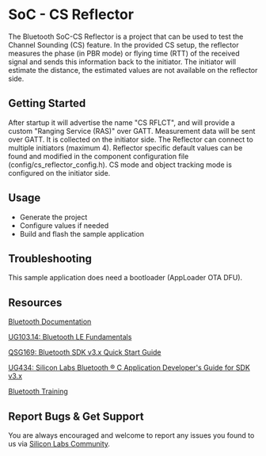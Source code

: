 # SoC - CS Reflector

The Bluetooth SoC-CS Reflector is a project that can be used to test the Channel Sounding (CS) feature. In the provided CS setup, the reflector measures the phase (in PBR mode) or flying time (RTT) of the received signal and sends this information back to the initiator. The initiator will estimate the distance, the estimated values are not available on the reflector side.

## Getting Started
After startup it will advertise the name "CS RFLCT", and will provide a custom "Ranging Service (RAS)" over GATT.
Measurement data will be sent over GATT. It is collected on the initiator side.
The Reflector can connect to multiple initiators (maximum 4).
Reflector specific default values can be found and modified in the component configuration file (config/cs_reflector_config.h).
CS mode and object tracking mode is configured on the initiator side.

## Usage
- Generate the project
- Configure values if needed
- Build and flash the sample application

## Troubleshooting

This sample application does need a bootloader (AppLoader OTA DFU).

## Resources

[Bluetooth Documentation](https://docs.silabs.com/bluetooth/latest/)

[UG103.14: Bluetooth LE Fundamentals](https://www.silabs.com/documents/public/user-guides/ug103-14-fundamentals-ble.pdf)

[QSG169: Bluetooth SDK v3.x Quick Start Guide](https://www.silabs.com/documents/public/quick-start-guides/qsg169-bluetooth-sdk-v3x-quick-start-guide.pdf)

[UG434: Silicon Labs Bluetooth ® C Application Developer's Guide for SDK v3.x](https://www.silabs.com/documents/public/user-guides/ug434-bluetooth-c-soc-dev-guide-sdk-v3x.pdf)

[Bluetooth Training](https://www.silabs.com/support/training/bluetooth)

## Report Bugs & Get Support

You are always encouraged and welcome to report any issues you found to us via [Silicon Labs Community](https://www.silabs.com/community).